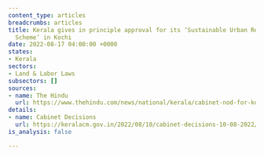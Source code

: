 ```yaml
---
content_type: articles
breadcrumbs: articles
title: Kerala gives in principle approval for its ‘Sustainable Urban Reconstruction
  Scheme’ in Kochi
date: 2022-08-17 04:00:00 +0000
states:
- Kerala
sectors:
- Land & Labor Laws
subsectors: []
sources:
- name: The Hindu
  url: https://www.thehindu.com/news/national/kerala/cabinet-nod-for-kochi-development-scheme/article65754743.ece
details:
- name: Cabinet Decisions
  url: https://keralacm.gov.in/2022/08/10/cabinet-decisions-10-08-2022/
is_analysis: false

---
```

